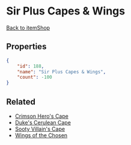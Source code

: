 # Sir Plus Capes & Wings

<no description available>

[Back to itemShop](../item-shops.md)

## Properties

```json
{
    "id": 188,
    "name": "Sir Plus Capes & Wings",
    "count": -100
}
```

## Related

- [Crimson Hero's Cape](../items/5140-crimson-hero-s-cape.md)
- [Duke's Cerulean Cape](../items/5141-duke-s-cerulean-cape.md)
- [Sooty Villain's Cape](../items/5142-sooty-villain-s-cape.md)
- [Wings of the Chosen](../items/5143-wings-of-the-chosen.md)


